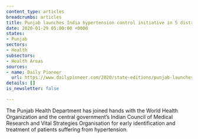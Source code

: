 ```yaml
---
content_type: articles
breadcrumbs: articles
title: Punjab launches India hypertension control initiative in 5 districts
date: 2020-01-29 05:00:00 +0000
states:
- Punjab
sectors:
- Health
subsectors:
- Health Areas
sources:
- name: Daily Pioneer
  url: https://www.dailypioneer.com/2020/state-editions/punjab-launches-india-hypertension-control-initiative-in-5-districts.html
details: []
is_newsletter: false

---
```

The Punjab Health Department has joined hands with the World Health Organization and  the central government’s Indian Council of Medical Research and Vital Strategies Organisation for early identification and treatment of patients suffering from hypertension.
